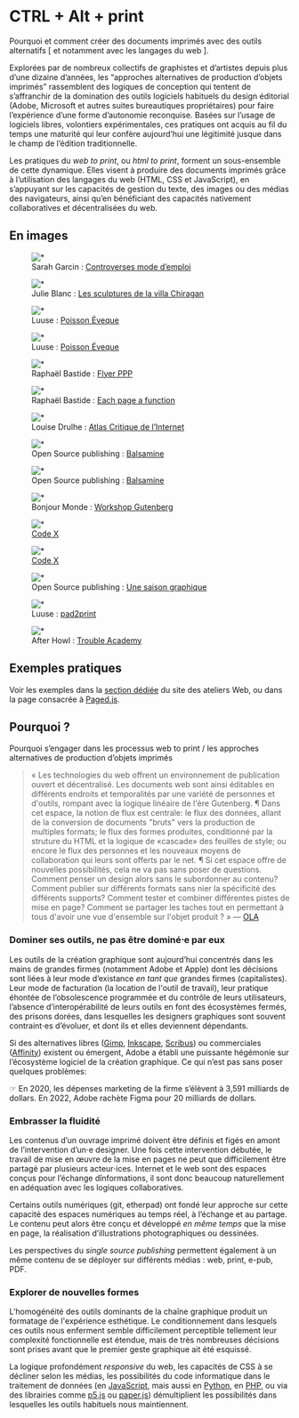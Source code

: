 # CTRL + Alt + print

Pourquoi et comment créer des documents imprimés avec des outils alternatifs \[ et notamment avec les langages du web \].

Explorées par de nombreux collectifs de graphistes et d’artistes depuis plus d’une dizaine d’années, les “approches alternatives de production d’objets imprimés” rassemblent des logiques de conception qui tentent de s’affranchir de la domination des outils logiciels habituels du design éditorial (Adobe, Microsoft et autres suites bureautiques propriétaires) pour faire l’expérience d’une forme d’autonomie reconquise. Basées sur l’usage de logiciels libres, volontiers expérimentales, ces pratiques ont acquis au fil du temps une maturité qui leur confère aujourd’hui une légitimité jusque dans le champ de l’édition traditionnelle. 

Les pratiques du _web to print_, ou _html to print_, forment un sous-ensemble de cette dynamique. Elles visent à produire des documents imprimés grâce à l’utilisation des langages du web (HTML, CSS et JavaScript), en s’appuyant sur les capacités de gestion du texte, des images ou des médias des navigateurs, ainsi qu’en bénéficiant des capacités nativement collaboratives et décentralisées du web. 

## En images


<div class="scrollables" >


<figure>
    <img src="img/controverses-home-4.png" alt="*">
    <figcaption>Sarah Garcin : <a href="https://controverses.org/mode-demploi/">Controverses mode d’emploi</a></figcaption>
</figure>
<figure>
    <img src="img/chiragan-0.jpg" alt="*">
    <figcaption>Julie Blanc : <a href="https://controverses.org/mode-demploi/">Les sculptures de la villa Chiragan</a></figcaption>
</figure>
<figure>
    <img src="img/luuse-poisson-eveque.png" alt="*">
    <figcaption>Luuse : <a href="https://gitlab.com/Luuse/poisson-eveque">Poisson Éveque</a></figcaption>
</figure>
<figure>
    <img src="img/12-poisson_eveque-couv.png" alt="*">
    <figcaption>Luuse : <a href="https://gitlab.com/Luuse/poisson-eveque">Poisson Éveque</a></figcaption>
</figure>
<figure>
    <img src="img/PPP-flyer-Raphael-Bastide.png" alt="*">
    <figcaption>Raphaël Bastide : <a href="https://prepostprint.org/">Flyer PPP</a></figcaption>
</figure>
<figure>
    <img src="img/epaf.png" alt="*">
    <figcaption>Raphaël Bastide : <a href="https://raphaelbastide.com/epaf/">Each page a function</a></figcaption>
</figure>
<figure>
    <img src="img/atlas-critique.png" alt="*">
    <figcaption>Louise Drulhe : <a href="https://louisedrulhe.fr/internet-atlas/">Atlas Critique de l’Internet</a></figcaption>
</figure>
<figure>
    <img src="img/balsamine.jpeg" alt="*" >
    <figcaption>Open Source publishing : <a href="http://osp.kitchen/work/balsamine.2020-2021/">Balsamine</a></figcaption>
</figure>
<figure>
    <img src="img/balsamine2.png" alt="*" >
    <figcaption>Open Source publishing : <a href="http://osp.kitchen/work/balsamine.2020-2021/">Balsamine</a></figcaption>
</figure>
<figure>
    <img src="img/bonjour-monde.png" alt="*">
    <figcaption>Bonjour Monde : <a href="http://bonjourmonde.net/">Workshop Gutenberg</a></figcaption>
</figure>
<figure>
    <img src="img/code-X_01.png" alt="*">
    <figcaption><a href="http://editions-hyx.com/fr/code-x">Code X</a></figcaption>
</figure>
<figure>
    <img src="img/web-1.png" alt="*">
    <figcaption><a href="http://editions-hyx.com/fr/code-x">Code X</a></figcaption>
</figure>
<figure>
    <img src="img/open-source-pusblishing.png" alt="*">
    <figcaption>Open Source publishing : <a href="http://osp.kitchen/workshop/saison-graphique/">Une saison graphique</a></figcaption>
</figure>
<figure>
    <img src="img/pad2print-DEViation-Luuse.png" alt="*">
    <figcaption>Luuse : <a href="https://gitlab.com/Luuse/pad2print/">pad2print</a></figcaption>
</figure>
<figure>
    <img src="img/trouble-academy.png" alt="*">
    <figcaption>After Howl : <a href="https://afterhowl.tumblr.com/">Trouble Academy</a>  </figcaption>
</figure>


</div>


## Exemples pratiques

Voir les exemples dans la [section dédiée](/web/pages/exemples/#htmltoprint) du site des ateliers Web, ou dans la page consacrée à [Paged.js](pagedjs/#more).


## Pourquoi ?

Pourquoi s’engager dans les processus web to print / les approches alternatives de production d’objets imprimés 

> « Les technologies du web offrent un environnement de publication ouvert et décentralisé. Les documents web sont ainsi éditables en différents endroits et temporalités par une variété de personnes et d'outils, rompant avec la logique linéaire de l'ère Gutenberg. ¶ Dans cet espace, la notion de flux est centrale: le flux des données, allant de la conversion de documents "bruts" vers la production de multiples formats; le flux des formes produites, conditionné par la struture du HTML et la logique de «cascade» des feuilles de style; ou encore le flux des personnes et les nouveaux moyens de collaboration qui leurs sont offerts par le net. ¶ Si cet espace offre de nouvelles possibilités, cela ne va pas sans poser de questions. Comment penser un design alors sans le subordonner au contenu? Comment publier sur différents formats sans nier la spécificité des différents supports? Comment tester et combiner différentes pistes de mise en page? Comment se partager les taches tout en permettant à tous d'avoir une vue d'ensemble sur l'objet produit ? »  — [OLA](http://ola4.outilslibresalternatifs.org/#00-ola)

### Dominer ses outils, ne pas être dominé⋅e par eux

Les outils de la création graphique sont aujourd’hui concentrés dans les mains de grandes firmes (notamment Adobe et Apple) dont les décisions sont liées à leur mode d’existance _en tant que_ grandes firmes (capitalistes). Leur mode de facturation (la location de l'outil de travail), leur pratique éhontée de l’obsolescence programmée et du contrôle de leurs utilisateurs, l’absence d’interopérabilité de leurs outils en font des écosystèmes fermés, des prisons dorées, dans lesquelles les designers graphiques sont souvent contraint⋅es d’évoluer, et dont ils et elles deviennent dépendants.

Si des alternatives libres ([Gimp](https://www.gimp.org/), [Inkscape](https://inkscape.fr/), [Scribus](https://www.scribus.net/)) ou commerciales ([Affinity](https://affinity.serif.com/)) existent ou émergent, Adobe a établi une puissante hégémonie sur l’écosystème logiciel de la création graphique. Ce qui n’est pas sans poser quelques problèmes:

☞ En 2020, les dépenses marketing de la firme s’élèvent à 3,591 milliards de dollars. En 2022, Adobe rachète Figma pour 20 milliards de dollars.

### Embrasser la fluidité

Les contenus d’un ouvrage imprimé doivent être définis et figés en amont de l’intervention d’un⋅e designer. Une fois cette intervention débutée, le travail de mise en œuvre de la mise en pages ne peut que difficilement être partagé par plusieurs acteur⋅ices. Internet et le web sont des espaces conçus pour l’échange dînformations, il sont donc beaucoup naturellement en adéquation avec les logiques collaboratives. 

Certains outils numériques (git, etherpad) ont fondé leur approche sur cette capacité des espaces numériques au temps réel, à l’échange et au partage. Le contenu peut alors être conçu et développé _en même temps_ que la mise en page, la réalisation d’illustrations photographiques ou dessinées.

Les perspectives du _single source publishing_ permettent également à un même contenu de se déployer sur différents médias : web, print, e-pub, PDF.

### Explorer de nouvelles formes

L’homogénéité des outils dominants de la chaîne graphique produit un formatage de l'expérience esthétique. Le conditionnement dans lesquels ces outils nous enferment semble difficilement perceptible tellement leur complexité fonctionnelle est étendue, mais de très nombreuses décisions sont prises avant que le premier geste graphique ait été esquissé.

La logique profondément _responsive_ du web, les capacités de CSS à se décliner selon les médias, les possibilités du code informatique dans le traitement de données (en [JavaScript](../js), mais aussi en [Python](../python/), en [PHP](../php/), ou via des librairies comme [p5.js](../canvas/) ou [paper.js](../canvas/)) démultiplient les possibilités dans lesquelles les outils habituels nous maintiennent.